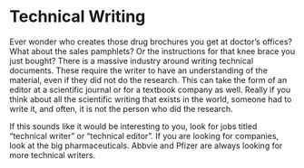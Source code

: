 # Technical Writing
Ever wonder who creates those drug brochures you get at doctor’s offices? What about the sales pamphlets? Or the instructions for that knee brace you just bought? There is a massive industry around writing technical documents. These require the writer to have an understanding of the material, even if they did not do the research. This can take the form of an editor at a scientific journal or for a textbook company as well. Really if you think about all the scientific writing that exists in the world, someone had to write it, and often, it is not the person who did the research.

If this sounds like it would be interesting to you, look for jobs titled “technical writer” or “technical editor”. If you are looking for companies, look at the big pharmaceuticals. Abbvie and Pfizer are always looking for more technical writers.
